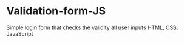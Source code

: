 # Validation-form-JS
Simple login form that checks the validity all user inputs
HTML, CSS, JavaScript
